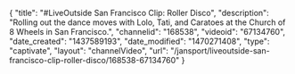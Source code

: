 {
    "title": "#LiveOutside San Francisco Clip: Roller Disco",
    "description": "Rolling out the dance moves with Lolo, Tati, and Caratoes at the Church of 8 Wheels in San Francisco.",
    "channelid": "168538",
    "videoid": "67134760",
    "date_created": "1437589193",
    "date_modified": "1470271408",
    "type": "captivate",
    "layout": "channelVideo",
    "url": "\/jansport\/liveoutside-san-francisco-clip-roller-disco\/168538-67134760"
}